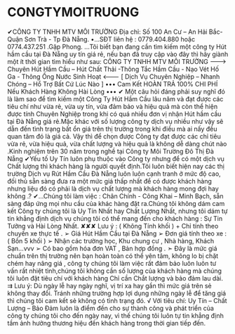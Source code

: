 # CONGTYMOITRUONG
✔CÔNG TY TNHH MTV MÔI TRƯỜNG Địa chỉ: Số 100 An Cư – An Hải Bắc-Quận Sơn Trà - Tp Đà Nẵng. •…SĐT liên hệ : 0779.404.880 hoặc 0774.437.251 .Gặp Phong. …Tôi biết bạn đang cần tìm kiếm một công ty Hút hầm cầu tại Đà Nẵng uy tín giá rẻ, nếu bạn đã truy cập vào đây thì hãy giành một ít thời gian tìm hiểu như sau: CÔNG TY TNHH MTV MÔI TRƯỜNG ---> Chuyên Hút Hầm Cầu – Hút Chất Thải -Thông Tắc Hầm Cầu - Nạo Vét Hố Ga - Thông Ống Nước Sinh Hoạt &lt;--- [  Dịch Vụ Chuyên Nghiệp – Nhanh Chóng – Hổ Trợ Bất Cứ Lúc Nào  ] ••• Cam Kết HOÀN TRẢ 100% CHI PHÍ Nếu Khách Hàng Không Hài Lòng ••• ✔ Một câu hỏi đáng phải suy nghĩ đó là làm sao để tìm kiếm một Công Ty Hút Hầm Cầu lâu năm và đạt được các tiêu chí như vừa rẻ, vừa uy tín, vừa đảm bảo và hiệu quả mà còn thể hiện được tính Chuyên Nghiệp trong khi có quá nhiều đơn vị nhận Hút hầm cầu tại Đà Nẵng giá rẻ.Mặc khác với số lượng công ty dịch vụ nhiều như vậy sẽ dẫn đến tình trạng bất ổn giá trên thị trường trong khi điều mà ai nấy đều quan tâm đó là giá cả. Vậy thì để chọn được Công ty đạt được các chỉ tiêu vừa rẻ, vừa hiệu quả, vừa chất lượng và hiệu quả là không dễ dàng chút nào .Kinh nghiệm trên 30 năm trong nghề tại Công ty Môi Trường Đô Thị Đà Nẵng ✔Yếu tố Uy Tín luôn phụ thuộc vào Công ty nhưng để có một dịch vụ Chất lượng thì khách hàng là người quyết định.Tôi luôn biết hiện nay các thị trường Dịch vụ Rút Hầm Cầu Đà Nẵng luôn luôn cạnh tranh ở mức độ cao, đối thủ sẵn sàng đưa ra một mức giá thấp nhất để có được khách hàng nhưng liệu đó có phải là dịch vụ chất lượng mà khách hàng mong đợi hay không .? ✔…Chúng tôi làm việc : Chân Chính - Công Khai – Minh Bạch, sẵn sàng đáp ứng mọi nhu cầu của khác hàng đặt ra.Chúng tôi không dám cam kết Công ty chúng tôi là Uy Tín Nhất hay Chất Lượng Nhất, nhưng tôi dám tự tin khẳng định dịch vụ chúng tôi có thể mang đến cho khách hàng : Sự Tin Tưởng và Hài Lòng Nhất. ✘✘✘ Lưu ý : ( Không Tính khối ) + Chỉ tính  theo chuyến xe thực tế . ➢  Giá Hút Hầm Cầu tại Đà Nẵng ➢  Đơn giá tính theo xe : ( Bồn 5 khối ) ➢ Nhận các trường học, Khu chung cư , Nhà hàng, Khách Sạn…vvv ➢ Có bao gồm hóa đơn VAT , Bản hợp đồng . ➣ Đây là mức giá chuẩn trên thị trường nên bạn hoàn toàn có thể yên tâm, không lo bị chặt chém hay nâng giá , công ty chúng tôi làm việc rất đảm bảo luôn luôn tư vấn rất nhiệt tình,chúng tôi không cần số lượng của khách hàng mà chúng tôi luôn đặt tiêu chí với khách hàng Chỉ cần Chắt lượng và bảo đảm lau dài. ⇉ Lưu ý: Dù ngày lễ hay ngày nghĩ, vị trí xa hay gần thì mức giá trên sẻ không thay đổi. Tránh những trường hợp lợi dụng những ngày lễ để tăng giá thì chúng tôi cam kết sẻ không có tình trạng đó. √ Với tiêu chí: Uy Tín – Chất Lượng – Bảo Đảm luôn là điểm đến cho sự thành công và phát triển của công ty chúng tôi cho đến ngày nay, vì thế chúng tôi luôn tự tin khẳng định tầm ảnh hưởng thương hiệu đến khách hàng trong thời gian tiếp đến.
